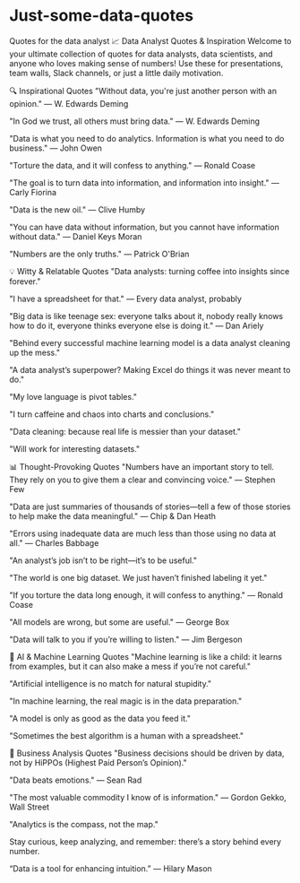 # Just-some-data-quotes
Quotes for the data analyst
📈 Data Analyst Quotes & Inspiration
Welcome to your ultimate collection of quotes for data analysts, data scientists, and anyone who loves making sense of numbers! Use these for presentations, team walls, Slack channels, or just a little daily motivation.

🔍 Inspirational Quotes
"Without data, you're just another person with an opinion."
— W. Edwards Deming

"In God we trust, all others must bring data."
— W. Edwards Deming

"Data is what you need to do analytics. Information is what you need to do business."
— John Owen

"Torture the data, and it will confess to anything."
— Ronald Coase

"The goal is to turn data into information, and information into insight."
— Carly Fiorina

"Data is the new oil."
— Clive Humby

"You can have data without information, but you cannot have information without data."
— Daniel Keys Moran

"Numbers are the only truths."
— Patrick O'Brian

💡 Witty & Relatable Quotes
"Data analysts: turning coffee into insights since forever."

"I have a spreadsheet for that."
— Every data analyst, probably

"Big data is like teenage sex: everyone talks about it, nobody really knows how to do it, everyone thinks everyone else is doing it."
— Dan Ariely

"Behind every successful machine learning model is a data analyst cleaning up the mess."

"A data analyst’s superpower? Making Excel do things it was never meant to do."

"My love language is pivot tables."

"I turn caffeine and chaos into charts and conclusions."

"Data cleaning: because real life is messier than your dataset."

"Will work for interesting datasets."

📊 Thought-Provoking Quotes
"Numbers have an important story to tell. They rely on you to give them a clear and convincing voice."
— Stephen Few

"Data are just summaries of thousands of stories—tell a few of those stories to help make the data meaningful."
— Chip & Dan Heath

"Errors using inadequate data are much less than those using no data at all."
— Charles Babbage

"An analyst’s job isn’t to be right—it’s to be useful."

"The world is one big dataset. We just haven’t finished labeling it yet."

"If you torture the data long enough, it will confess to anything."
— Ronald Coase

"All models are wrong, but some are useful."
— George Box

"Data will talk to you if you’re willing to listen."
— Jim Bergeson

🤖 AI & Machine Learning Quotes
"Machine learning is like a child: it learns from examples, but it can also make a mess if you’re not careful."

"Artificial intelligence is no match for natural stupidity."

"In machine learning, the real magic is in the data preparation."

"A model is only as good as the data you feed it."

"Sometimes the best algorithm is a human with a spreadsheet."

💼 Business Analysis Quotes
"Business decisions should be driven by data, not by HiPPOs (Highest Paid Person’s Opinion)."

"Data beats emotions."
— Sean Rad

"The most valuable commodity I know of is information."
— Gordon Gekko, Wall Street

"Analytics is the compass, not the map."

Stay curious, keep analyzing, and remember: there’s a story behind every number.

“Data is a tool for enhancing intuition.”
— Hilary Mason
